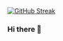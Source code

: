 [![GitHub Streak](http://github-readme-streak-stats.herokuapp.com?user=OlgaDudnik&theme=solarized-dark&hide_border=true&date_format=j%2Fn%5B%2FY%5D)](https://git.io/streak-stats)

### Hi there 👋

<!--
**OlgaDudnik/OlgaDudnik** is a ✨ _special_ ✨ repository because its `README.md` (this file) appears on your GitHub profile.

Here are some ideas to get you started:

- 🔭 I’m currently working on ...
- 🌱 I’m currently learning ...
- 👯 I’m looking to collaborate on ...
- 🤔 I’m looking for help with ...
- 💬 Ask me about ...
- 📫 How to reach me: ...
- 😄 Pronouns: ...
- ⚡ Fun fact: ...
-->
